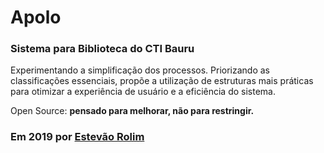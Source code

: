 # Apolo
### Sistema para Biblioteca do CTI Bauru

Experimentando a simplificação dos processos. Priorizando as classificações essenciais, propõe a utilização de estruturas mais práticas para otimizar a experiência de usuário e a eficiência do sistema.

Open Source: **pensado para melhorar, não para restringir.**

### Em 2019 por [Estevão Rolim](https://www.linkedin.com/in/estevaoprolim/)
